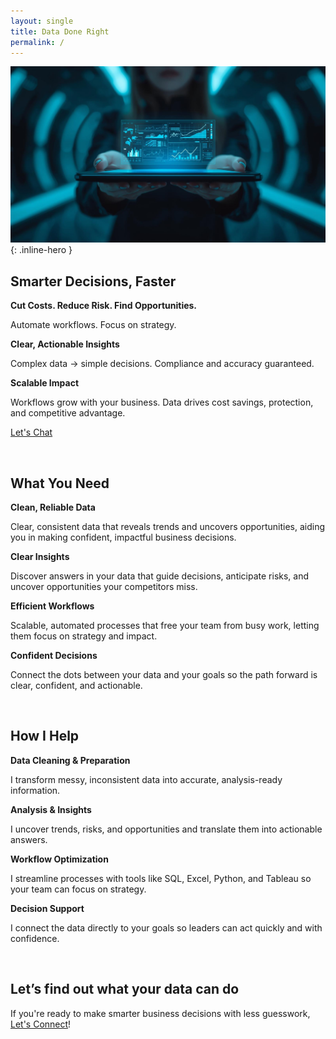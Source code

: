```yaml
---
layout: single
title: Data Done Right
permalink: /
---
```


![Data in Her hands](/assets/images/home_page.jpg){: .inline-hero }

## Smarter Decisions, Faster

**Cut Costs. Reduce Risk. Find Opportunities.**

Automate workflows. Focus on strategy.

**Clear, Actionable Insights**

Complex data → simple decisions. Compliance and accuracy guaranteed.

**Scalable Impact**

Workflows grow with your business. Data drives cost savings, protection, and competitive advantage.

[Let's Chat](contact.md)

<br>

## What You Need

**Clean, Reliable Data**

Clear, consistent data that reveals trends and uncovers opportunities, aiding you in making confident, impactful business decisions.

**Clear Insights**

Discover answers in your data that guide decisions, anticipate risks, and uncover opportunities your competitors miss.

**Efficient Workflows**

Scalable, automated processes that free your team from busy work, letting them focus on strategy and impact.

**Confident Decisions**

Connect the dots between your data and your goals so the path forward is clear, confident, and actionable.

<br>

## How I Help

**Data Cleaning & Preparation**

I transform messy, inconsistent data into accurate, analysis-ready information.

**Analysis & Insights**

I uncover trends, risks, and opportunities and translate them into actionable answers.

**Workflow Optimization**

I streamline processes with tools like SQL, Excel, Python, and Tableau so your team can focus on strategy.

**Decision Support**

I connect the data directly to your goals so leaders can act quickly and with confidence.

<br>

## Let’s find out what your data can do
If you're ready to make smarter business decisions with less guesswork, [Let's Connect](contact.md)!


